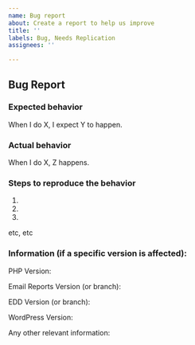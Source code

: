 ```yaml
---
name: Bug report
about: Create a report to help us improve
title: ''
labels: Bug, Needs Replication
assignees: ''

---
```


## Bug Report
### Expected behavior
When I do X, I expect Y to happen.

### Actual behavior
When I do X, Z happens.

### Steps to reproduce the behavior
1)
2)
3)
etc, etc

### Information (if a specific version is affected):
PHP Version:

Email Reports Version (or branch):

EDD Version (or branch):

WordPress Version:

Any other relevant information:
